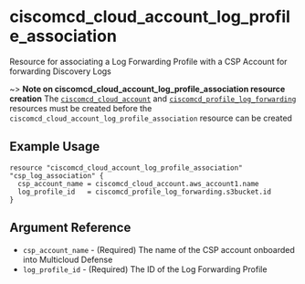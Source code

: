 # ciscomcd_cloud_account_log_profile_association
Resource for associating a Log Forwarding Profile with a CSP Account for forwarding Discovery Logs

~> **Note on ciscomcd_cloud_account_log_profile_association resource creation**
The [`ciscomcd_cloud_account`](../ciscomcd_cloud_account) and [`ciscomcd_profile_log_forwarding`](../ciscomcd_profile_log_forwarding)
resources must be created before the `ciscomcd_cloud_account_log_profile_association` resource can be created

## Example Usage
```hcl
resource "ciscomcd_cloud_account_log_profile_association" "csp_log_association" {
  csp_account_name = ciscomcd_cloud_account.aws_account1.name
  log_profile_id   = ciscomcd_profile_log_forwarding.s3bucket.id
}
```

## Argument Reference
* `csp_account_name` - (Required) The name of the CSP account onboarded into Multicloud Defense
* `log_profile_id` - (Required) The ID of the Log Forwarding Profile